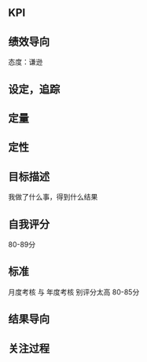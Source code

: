 
## KPI

## 绩效导向
态度：谦逊

## 设定，追踪

## 定量

## 定性

## 目标描述
我做了什么事，得到什么结果

## 自我评分
80-89分

## 标准
月度考核 与 年度考核
别评分太高 80-85分

## 结果导向

## 关注过程
